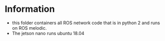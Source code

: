 # Information
  - this folder containers all ROS network code that is in python 2 and runs on ROS melodic.
  - The jetson nano runs ubuntu 18.04
